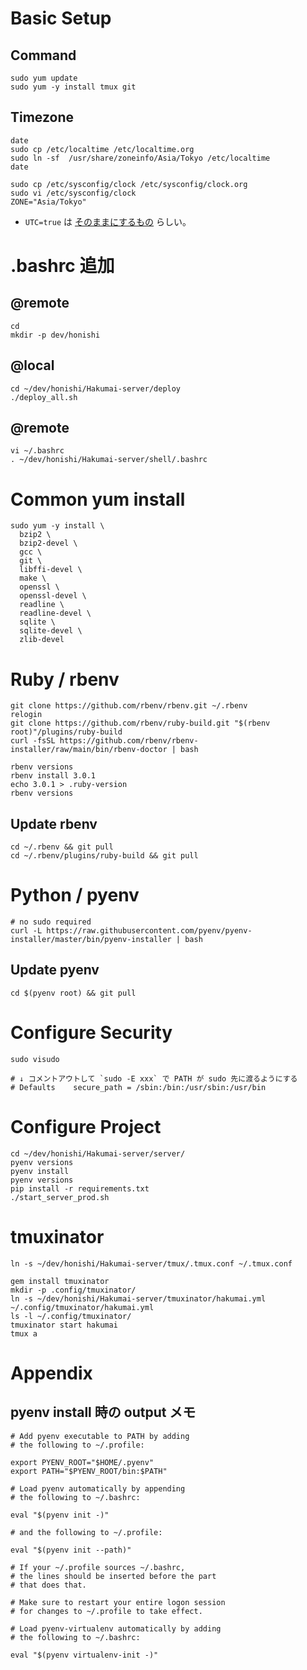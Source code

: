 # Basic Setup

## Command

```shell
sudo yum update
sudo yum -y install tmux git
```

## Timezone

```shell
date
sudo cp /etc/localtime /etc/localtime.org
sudo ln -sf  /usr/share/zoneinfo/Asia/Tokyo /etc/localtime
date
```
```shell
sudo cp /etc/sysconfig/clock /etc/sysconfig/clock.org
sudo vi /etc/sysconfig/clock
ZONE="Asia/Tokyo"
```

* `UTC=true` は [そのままにするもの](https://qiita.com/azusanakano/items/b39bd22504313884a7c3#comment-2cf06c33fb1247bef0e9) らしい。

# .bashrc 追加

## @remote

```shell
cd
mkdir -p dev/honishi
```

## @local

```shell
cd ~/dev/honishi/Hakumai-server/deploy
./deploy_all.sh
```

## @remote

```shell
vi ~/.bashrc
. ~/dev/honishi/Hakumai-server/shell/.bashrc
```

# Common yum install

```shell
sudo yum -y install \
  bzip2 \
  bzip2-devel \
  gcc \
  git \
  libffi-devel \
  make \
  openssl \
  openssl-devel \
  readline \
  readline-devel \
  sqlite \
  sqlite-devel \
  zlib-devel
```

# Ruby / rbenv

```shell
git clone https://github.com/rbenv/rbenv.git ~/.rbenv
relogin
git clone https://github.com/rbenv/ruby-build.git "$(rbenv root)"/plugins/ruby-build
curl -fsSL https://github.com/rbenv/rbenv-installer/raw/main/bin/rbenv-doctor | bash
```
```shell
rbenv versions
rbenv install 3.0.1
echo 3.0.1 > .ruby-version
rbenv versions
```

## Update rbenv

```shell
cd ~/.rbenv && git pull
cd ~/.rbenv/plugins/ruby-build && git pull
```

# Python / pyenv

```shell
# no sudo required
curl -L https://raw.githubusercontent.com/pyenv/pyenv-installer/master/bin/pyenv-installer | bash
```

## Update pyenv

```shell
cd $(pyenv root) && git pull
```

# Configure Security

```shell
sudo visudo

# ↓ コメントアウトして `sudo -E xxx` で PATH が sudo 先に渡るようにする
# Defaults    secure_path = /sbin:/bin:/usr/sbin:/usr/bin
```

# Configure Project

```shell
cd ~/dev/honishi/Hakumai-server/server/
pyenv versions
pyenv install
pyenv versions
pip install -r requirements.txt
./start_server_prod.sh 
```

# tmuxinator

```shell
ln -s ~/dev/honishi/Hakumai-server/tmux/.tmux.conf ~/.tmux.conf
```
```shell
gem install tmuxinator
mkdir -p .config/tmuxinator/
ln -s ~/dev/honishi/Hakumai-server/tmuxinator/hakumai.yml ~/.config/tmuxinator/hakumai.yml
ls -l ~/.config/tmuxinator/
tmuxinator start hakumai
tmux a
```

# Appendix

## pyenv install 時の output メモ

```
# Add pyenv executable to PATH by adding
# the following to ~/.profile:

export PYENV_ROOT="$HOME/.pyenv"
export PATH="$PYENV_ROOT/bin:$PATH"

# Load pyenv automatically by appending
# the following to ~/.bashrc:

eval "$(pyenv init -)"

# and the following to ~/.profile:

eval "$(pyenv init --path)"

# If your ~/.profile sources ~/.bashrc,
# the lines should be inserted before the part
# that does that.

# Make sure to restart your entire logon session
# for changes to ~/.profile to take effect.

# Load pyenv-virtualenv automatically by adding
# the following to ~/.bashrc:

eval "$(pyenv virtualenv-init -)"
```